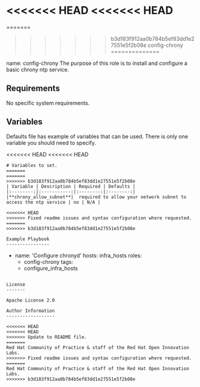 <<<<<<< HEAD
<<<<<<< HEAD
=======
=======
>>>>>>> b3d183f912aa0b784b5ef83dd1e27551e5f2b08e
config-chrony
==============

name: config-chrony
The purpose of this role is to install and configure a basic chrony ntp service. 

Requirements
------------

No specific system requirements.

Variables
------------------

Defaults file has example of variables that can be used. There is only one variable you should need to specify.

<<<<<<< HEAD
<<<<<<< HEAD
```
# Variables to set.
=======
=======
>>>>>>> b3d183f912aa0b784b5ef83dd1e27551e5f2b08e
| Variable | Description | Required | Defaults |
|:--------:|:-----------:|:--------:|:--------:|
|**chrony_allow_subnet**|  required to allow your network subnet to access the ntp service | no | N/A |

<<<<<<< HEAD
>>>>>>> Fixed readme issues and syntax configuration where requested.
=======
>>>>>>> b3d183f912aa0b784b5ef83dd1e27551e5f2b08e

Example Playbook
----------------

```
- name: 'Configure chronyd'
  hosts: infra_hosts
  roles:
    - config-chrony
  tags: 
    - configure_infra_hosts
```

License
-------

Apache License 2.0

Author Information
------------------

<<<<<<< HEAD
<<<<<<< HEAD
>>>>>>> Update to README file.
=======
Red Hat Community of Practice & staff of the Red Hat Open Innovation Labs.
>>>>>>> Fixed readme issues and syntax configuration where requested.
=======
Red Hat Community of Practice & staff of the Red Hat Open Innovation Labs.
>>>>>>> b3d183f912aa0b784b5ef83dd1e27551e5f2b08e
